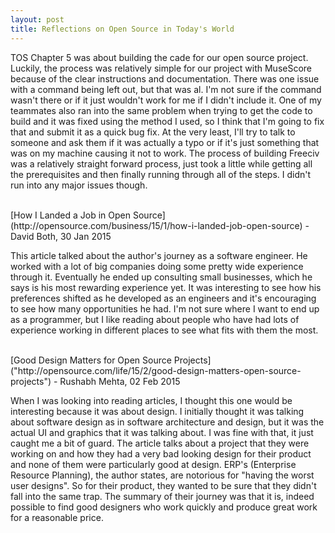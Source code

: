 ```yaml
---
layout: post
title: Reflections on Open Source in Today's World 
---
```

   
TOS Chapter 5 was about building the cade for our open source project. Luckily, the process was relatively simple for our project with MuseScore because of the clear instructions and documentation. There was one issue with a command being left out, but that was al. I'm not sure if the command wasn't there or if it just wouldn't work for me if I didn't include it. One of my teammates also ran into the same problem when trying to get the code to build and it was fixed using the method I used, so I think that I'm going to fix that and submit it as a quick bug fix. At the very least, I'll try to talk to someone and ask them if it was actually a typo or if it's just something that was on my machine causing it not to work. The process of building Freeciv was a relatively straight forward process, just took a little while getting all the prerequisites and then finally running through all of the steps. I didn't run into any major issues though.

<br/>
[How I Landed a Job in Open Source](http://opensource.com/business/15/1/how-i-landed-job-open-source) - David Both, 30 Jan 2015

This article talked about the author's journey as a software engineer. He worked with a lot of big companies doing some pretty wide experience through it. Eventually he ended up consulting small businesses, which he says is his most rewarding experience yet. It was interesting to see how his preferences shifted as he developed as an engineers and it's encouraging to see how many opportunities he had. I'm not sure where I want to end up as a programmer, but I like reading about people who have had lots of experience working in different places to see what fits with them the most.

<br/>
[Good Design Matters for Open Source Projects]("http://opensource.com/life/15/2/good-design-matters-open-source-projects") - Rushabh Mehta, 02 Feb 2015 

When I was looking into reading articles, I thought this one would be interesting because it was about design. I initially thought it was talking about software design as in software architecture and design, but it was the actual UI and graphics that it was talking about. I was fine with that, it just caught me a bit of guard. The article talks about a project that they were working on and how they had a very bad looking design for their product and none of them were particularly good at design. ERP's (Enterprise Resource Planning), the author states, are notorious for "having the worst user designs". So for their product, they wanted to be sure that they didn't fall into the same trap. The summary of their journey was that it is, indeed possible to find good designers who work quickly and produce great work for a reasonable price.



